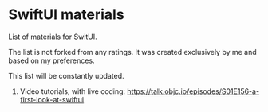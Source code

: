 # SwiftUI materials
List of materials for SwitUI. 

The list is not forked from any ratings. It was created exclusively by me and based on my preferences.

This list will be constantly updated.

1. Video tutorials, with live coding: https://talk.objc.io/episodes/S01E156-a-first-look-at-swiftui
